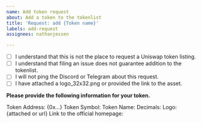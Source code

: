 ```yaml
---
name: Add token request
about: Add a token to the tokenlist
title: 'Request: add {Token name}'
labels: add-request
assignees: nathanjessen

---
```


- [ ] I understand that this is not the place to request a Uniswap token listing.
- [ ] I understand that filing an issue does not guarantee addition to the tokenlist.
- [ ] I will not ping the Discord or Telegram about this request.
- [ ] I have attached a logo_32x32.png or provided the link to the asset.

**Please provide the following information for your token.**

Token Address: {0x...}
Token Symbol: 
Token Name: 
Decimals: 
Logo: {attached or url}
Link to the official homepage: 
